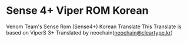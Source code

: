 Sense 4+  Viper ROM Korean
====================

Venom Team's Sense Rom (Sense4+) Korean Translate
This Translate is based on ViperS 3+
Translated by neochain(neochain@cleartype.kr)